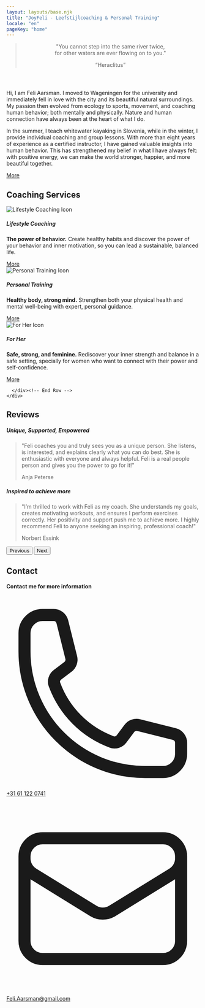 ```yaml
---
layout: layouts/base.njk
title: "JoyFeli - Leefstijlcoaching & Personal Training"
locale: "en"
pageKey: "home"
---
```


<!-- Home Section  -->
  <header class="vh-100 d-flex align-items-center justify-content-center text-center hero-section pt-5" style="background: url('/img/Feli_predel.JPG') no-repeat center center/cover;">
    <div class="container">
      <blockquote class="blockquote">
        <p class="fs-2 fst-italic">"You cannot step into the same river twice,<br> for other waters are ever flowing on to you."</p>
        <q class="blockquote-footer text-white">Heraclitus</q>
      </blockquote>
    </div>
  </header>
  <!-- End Home Section -->
  <div class="sun-divider">
    <span class="sun"></span>
  </div>
  <!-- About Me Section -->
  <section  id="about">
    <div class="container position-relative">
      <div class="row">
        <div class="col-12 position-relative">
          <!-- Background image container -->
          <div class="bg-image animate-slide-in-left"></div>
          <!-- Text overlay -->
          <div class="text-overlay animate-slide-in-right bg-white bg-opacity-75">
            <p>
              Hi, I am Feli Aarsman. I moved to Wageningen for the university and immediately fell in love with the city and its beautiful natural surroundings. My passion then evolved from ecology to sports, movement, and coaching human behavior; both mentally and physically. Nature and human connection have always been at the heart of what I do.
            </p>
            <p>
              In the summer, I teach whitewater kayaking in Slovenia, while in the winter, I provide individual coaching and group lessons. With more than eight years of experience as a certified instructor, I have gained valuable insights into human behavior. This has strengthened my belief in what I have always felt: with positive energy, we can make the world stronger, happier, and more beautiful together.
            </p>
            <div class="text-center">
              <a href={{ links[locale].about.url }} class="btn custom-btn fs-5">More</a>
            </div>
          </div>
        </div>
      </div>
    </div>
  </section>
  
  <!-- End About Me Section -->
  <div class="sun-divider">
    <span class="sun"></span>
  </div>

  <!-- Coaching Services Section -->
  <section class="py-5 bg-light" id="services">
    <div class="container">
      <h2 class="mb-5 text-center">Coaching Services</h2>
      <div class="row">
        <!-- Lifestyle Coaching Card -->
        <div class="col-lg-4 mb-4">
          <div class="card text-center h-100">
            <img class="card-img-top w-50 mx-auto mt-4" src="/img/lifestylecoaching_icon.png" alt="Lifestyle Coaching Icon">
            <div class="card-body">
              <h5 class="card-title text-uppercase mb-4">Lifestyle Coaching</h5>
              <p class="card-text text-muted">
                <strong>The power of behavior.</strong> Create healthy habits and discover the power of your behavior and inner motivation, so you can lead a sustainable, balanced life.
              </p>
            </div>
            <div class="card-footer bg-white border-0">
              <a href={{ links[locale].lifestyleCoaching.url }} class="btn custom-btn fs-5">More</a>
            </div>
          </div>
        </div>
        <!-- Personal Training Card -->
        <div class="col-lg-4 mb-4">
          <div class="card text-center h-100">
            <img class="card-img-top w-50 mx-auto mt-4" src="/img/personaltraining_icon.png" alt="Personal Training Icon">
            <div class="card-body">
              <h5 class="card-title text-uppercase mb-4">Personal Training</h5>
              <p class="card-text text-muted">
                <strong>Healthy body, strong mind.</strong> Strengthen both your physical health and mental well-being with expert, personal guidance.
              </p>
            </div>
            <div class="card-footer bg-white border-0">
              <a href="{{ links[locale].personalTraining.url }}" class="btn custom-btn fs-5">More</a>
            </div>
          </div>
        </div>
        <!-- For Her Card -->
        <div class="col-lg-4 mb-4">
          <div class="card text-center h-100">
            <img class="card-img-top w-50 mx-auto mt-4" src="/img/forher_icon.png" alt="For Her Icon">
            <div class="card-body">
              <h5 class="card-title text-uppercase mb-4">For Her</h5>
              <p class="card-text text-muted">
                <strong>Safe, strong, and feminine.</strong> Rediscover your inner strength and balance in a safe setting, specially for women who want to connect with their power and self-confidence.
              </p>
            </div>
            <div class="card-footer bg-white border-0">
              <a href={{ links[locale].forHer.url }} class="btn custom-btn fs-5">More</a>
            </div>
          </div>
        </div>
        
      </div><!-- End Row -->
    </div>
  </section>
  
  <!-- End Coaching Services Section -->

  <div class="sun-divider">
    <span class="sun"></span>
  </div>

  <!-- Reviews Section -->
  <section class="py-5" id="reviews">
    <div class="container">
      <h2 class="mb-5 text-center">Reviews</h2>
      <!-- data-bs-interval to set the time between slides -->
      <div id="reviewsCarousel" class="carousel slide" data-bs-ride="carousel" data-bs-interval="10000">
        <div class="carousel-inner px-5">
          <div class="carousel-item text-center active">
            <h5 class="mb-3 text-underline">Unique, Supported, Empowered</h5>
            <blockquote class="blockquote">
              <p class="fst-italic">
                "Feli coaches you and truly sees you as a unique person. She listens, is interested, and explains clearly what you can do best. She is enthusiastic with everyone and always helpful. Feli is a real people person and gives you the power to go for it!"
              </p>
              <footer class="blockquote-footer">Anja Peterse</footer>
            </blockquote>
          </div>
          <div class="carousel-item text-center">
            <h5 class="mb-3">Inspired to achieve more</h5>
            <blockquote class="blockquote">
              <p class="fst-italic">
                "I’m thrilled to work with Feli as my coach. She understands my goals, creates motivating workouts, and ensures I perform exercises correctly. Her positivity and support push me to achieve more. I highly recommend Feli to anyone seeking an inspiring, professional coach!"
              </p>
              <footer class="blockquote-footer">Norbert Essink</footer>
            </blockquote>
          </div>
          <!-- <div class="carousel-item text-center">
            <h5 class="mb-3">Geïnspireerd om meer te bereiken</h5>
            <blockquote class="blockquote">
              <p class="fst-italic">"Pellentesque vitae metus non est pretium pharetra. Curabitur mattis justo quis sem dignissim."</p>
              <footer class="blockquote-footer">Client 3</footer>
            </blockquote>
          </div> -->
        </div>
        <!-- Previous Button -->
        <button class="carousel-control-prev d-flex justify-content-start" type="button" data-bs-target="#reviewsCarousel" data-bs-slide="prev">
          <span class="carousel-control-prev-icon" aria-hidden="true"></span>
          <span class="visually-hidden">Previous</span>
        </button>
        <!-- Next Button -->
        <button class="carousel-control-next d-flex justify-content-end" type="button" data-bs-target="#reviewsCarousel" data-bs-slide="next">
          <span class="carousel-control-next-icon text-end" aria-hidden="true"></span>
          <span class="visually-hidden">Next</span>
        </button>
      </div>
    </div>
  </section>
  <!-- End Reviews Section -->
  <div class="sun-divider">
    <span class="sun"></span>
  </div>
  <!-- Contact Section -->
  <section class="py-5 bg-light" id="contact">
    <div class="container d-flex justify-content-center align-items-center">
      <h2 class="mb-5 visually-hidden">Contact</h2>
                <div>
                    <h4>Contact me for more information</h4>
                    <p>
                        <a href="tel:+31611220741">
                            <svg xmlns="http://www.w3.org/2000/svg" fill="none" viewBox="0 0 24 24" stroke-width="1.5" stroke="currentColor" class="icon">
                                    <path stroke-linecap="round" stroke-linejoin="round" d="M2.25 6.75c0 8.284 6.716 15 15 15h2.25a2.25 2.25 0 0 0 2.25-2.25v-1.372c0-.516-.351-.966-.852-1.091l-4.423-1.106c-.44-.11-.902.055-1.173.417l-.97 1.293c-.282.376-.769.542-1.21.38a12.035 12.035 0 0 1-7.143-7.143c-.162-.441.004-.928.38-1.21l1.293-.97c.363-.271.527-.734.417-1.173L6.963 3.102a1.125 1.125 0 0 0-1.091-.852H4.5A2.25 2.25 0 0 0 2.25 4.5v2.25Z" />
                            </svg>+31 61 122 0741</a> 
                    </p>
                    <p>
                        <a href="mailto:feli.aarsman@gmail.com">
                            <svg xmlns="http://www.w3.org/2000/svg" fill="none" viewBox="0 0 24 24" stroke-width="1.5" stroke="currentColor" class="icon">
                                    <path stroke-linecap="round" stroke-linejoin="round" d="M21.75 6.75v10.5a2.25 2.25 0 0 1-2.25 2.25h-15a2.25 2.25 0 0 1-2.25-2.25V6.75m19.5 0A2.25 2.25 0 0 0 19.5 4.5h-15a2.25 2.25 0 0 0-2.25 2.25m19.5 0v.243a2.25 2.25 0 0 1-1.07 1.916l-7.5 4.615a2.25 2.25 0 0 1-2.36 0L3.32 8.91a2.25 2.25 0 0 1-1.07-1.916V6.75" />
                            </svg>Feli.Aarsman@gmail.com</a>
                    </p>
                </div>
    </div>
  </section>
  <!-- End Contact Section -->